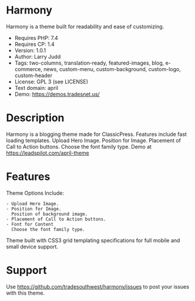 # Harmony
Harmony is a theme built for readability and ease of customizing.

- Requires PHP: 7.4
- Requires CP:  1.4
- Version:      1.0.1
- Author:       Larry Judd
- Tags:         two-columns, translation-ready, featured-images, blog, e-commerce,  news, custom-menu, custom-background, custom-logo, custom-header
- License:      GPL 3 (see LICENSE)
- Text domain:  april
- Demo:         https://demos.tradesnet.us/

# Description
Harmony is a blogging theme made for ClassicPress. Features include fast loading templates. Upload Hero Image. Position for Image. Placement of Call to Action buttons. Choose the font family type. Demo at https://leadspilot.com/april-theme

# Features
Theme Options Include:

    - Upload Hero Image.
    - Position for Image.
      Position of background image.
    - Placement of Call to Action buttons.
    - Font for Content
      Choose the font family type.

Theme built with CSS3 grid templating specifications for full mobile and small device support.

# Support
Use https://github.com/tradesouthwest/harmony/issues to post your issues with this theme.

<!-- https://medium.com/write-better-wordpress-code/wordpress-plugins-in-theme-integration-done-right-1d0d0613c512 -->
